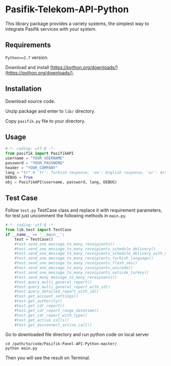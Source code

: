 # Pasifik-Telekom-API-Python

This library package provides a variety systems, the simplest way to integrate Pasifik services with your system.

## Requirements
`Python>=2.7` version.

Download and install [https://python.org/downloads/](https://python.org/downloads/).

## Installation
Download source code.

Unzip package and enter to `lib/` directory.

Copy `pasifik.py` file to your directory.

## Usage
```python
#-*- coding: utf-8 -*-
from pasifik import PasifikAPI
username = "YOUR_USERNAME"
password = "YOUR_PASSWORD"
header = "YOUR_COMPANY"
lang = "tr" # 'tr': Turkish response, 'en': English response, 'ar': Arabic response.
DEBUG = True
obj = PasifikAPI(username, password, lang, DEBUG)
```
## Test Case

Follow `test.py` TestCase class and replace it with requirement parameters, for test just uncomment the following methods in `main.py`.

```python
#-*- coding: utf-8 -*-
from lib.test import TestCase
if __name__ == '__main__':
    test = TestCase()
    #test.send_one_message_to_many_receipients()
    #test.send_one_message_to_many_receipients_schedule_delivery()
    #test.send_one_message_to_many_receipients_schedule_delivery_with_validity_period()
    #test.send_one_message_to_many_receipients_turkish_language()
    #test.send_one_message_to_many_receipients_flash_sms()
    #test.send_one_message_to_many_receipients_unicode()
    #test.send_one_message_to_many_receipients_outside_turkey()
    #test.send_many_message_to_many_receipients()
    #test.query_multi_general_report()
    #test.query_multi_general_report_with_id()
    #test.query_detailed_report_with_id()
    #test.get_account_settings()
    #test.get_authority()
    #test.get_cdr_report()
    #test.get_cdr_report_range_datetime()
    #test.get_cdr_report_with_type()
    #test.get_active_calls()
    #test.get_disconnect_active_call()
```

Go to downloaded file directory and run python code on local server

    cd /path/to/code/Pasifik-Panel-API-Python-master/
    python main.py
    
Then you will see the result on Terminal.

